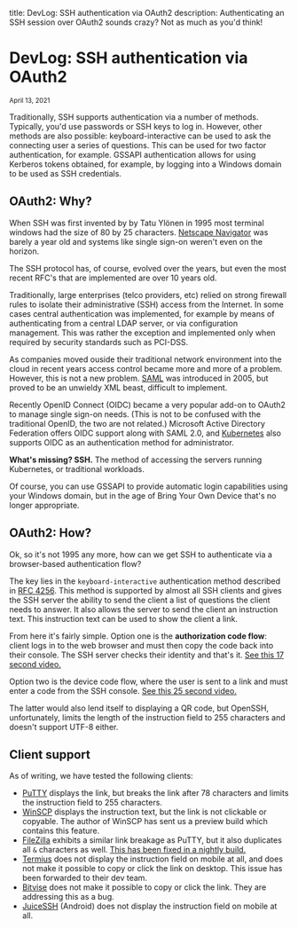 title: DevLog: SSH authentication via OAuth2
description: Authenticating an SSH session over OAuth2 sounds crazy? Not as much as you'd think!

# DevLog: SSH authentication via OAuth2
<div class="blog-meta"><small>April 13, 2021</small></div>

Traditionally, SSH supports authentication via a number of methods. Typically, you'd use passwords or SSH keys to log in. However, other methods are also possible: keyboard-interactive can be used to ask the connecting user a series of questions. This can be used for two factor authentication, for example. GSSAPI authentication allows for using Kerberos tokens obtained, for example, by logging into a Windows domain to be used as SSH credentials.

## OAuth2: Why?

When SSH was first invented by by Tatu Ylönen in 1995 most terminal windows had the size of 80 by 25 characters. [Netscape Navigator](https://en.wikipedia.org/wiki/Netscape_Navigator) was barely a year old and systems like single sign-on weren't even on the horizon.

The SSH protocol has, of course, evolved over the years, but even the most recent RFC's that are implemented are over 10 years old.

Traditionally, large enterprises (telco providers, etc) relied on strong firewall rules to isolate their administrative (SSH) access from the Internet. In some cases central authentication was implemented, for example by means of authenticating from a central LDAP server, or via configuration management. This was rather the exception and implemented only when required by security standards such as PCI-DSS.

As companies moved ouside their traditional network environment into the cloud in recent years access control became more and more of a problem. However, this is not a new problem. [SAML](https://en.wikipedia.org/wiki/SAML_2.0) was introduced in 2005, but proved to be an unwieldy XML beast, difficult to implement.

Recently OpenID Connect (OIDC) became a very popular add-on to OAuth2 to manage single sign-on needs. (This is not to be confused with the traditional OpenID, the two are not related.) Microsoft Active Directory Federation offers OIDC support along with SAML 2.0, and [Kubernetes](https://kubernetes.io/docs/reference/access-authn-authz/authentication/) also supports OIDC as an authentication method for administrator.

**What's missing? SSH.** The method of accessing the servers running Kubernetes, or traditional workloads.

Of course, you can use GSSAPI to provide automatic login capabilities using your Windows domain, but in the age of Bring Your Own Device that's no longer appropriate. 

## OAuth2: How?

Ok, so it's not 1995 any more, how can we get SSH to authenticate via a browser-based authentication flow?

The key lies in the `keyboard-interactive` authentication method described in [RFC 4256](https://tools.ietf.org/html/rfc4256). This method is supported by almost all SSH clients and gives the SSH server the ability to send the client a list of questions the client needs to answer. It also allows the server to send the client an instruction text. This instruction text can be used to show the client a link.

From here it's fairly simple. Option one is the **authorization code flow**: client logs in to the web browser and must then copy the code back into their console. The SSH server checks their identity and that's it. [See this 17 second video.](https://youtu.be/ifP0xUraH20)

Option two is the device code flow, where the user is sent to a link and must enter a code from the SSH console. [See this 25 second video.](https://youtu.be/SGHee9cV_rA)

The latter would also lend itself to displaying a QR code, but OpenSSH, unfortunately, limits the length of the instruction field to 255 characters and doesn't support UTF-8 either.

## Client support
 
As of writing, we have tested the following clients:

- [PuTTY](https://www.chiark.greenend.org.uk/~sgtatham/putty/latest.html) displays the link, but breaks the link after 78 characters and limits the instruction field to 255 characters.
- [WinSCP](https://winscp.net/) displays the instruction text, but the link is not clickable or copyable. The author of WinSCP has sent us a preview build which contains this feature.
- [FileZilla](https://filezilla-project.org/) exhibits a similar link breakage as PuTTY, but it also duplicates all `&` characters as well. [This has been fixed in a nightly build.](https://trac.filezilla-project.org/ticket/12415)
- [Termius](https://termius.com/) does not display the instruction field on mobile at all, and does not make it possible to copy or click the link on desktop. This issue has been forwarded to their dev team.
- [Bitvise](https://www.bitvise.com/) does not make it possible to copy or click the link. They are addressing this as a bug.
- [JuiceSSH](https://juicessh.com/) (Android) does not display the instruction field on mobile at all.
